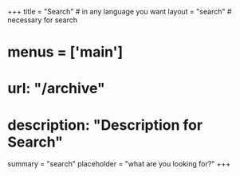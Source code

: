 +++
title = "Search" # in any language you want
layout = "search" # necessary for search
# menus = ['main']
# url: "/archive"
# description: "Description for Search"
summary = "search"
placeholder = "what are you looking for?"
+++
